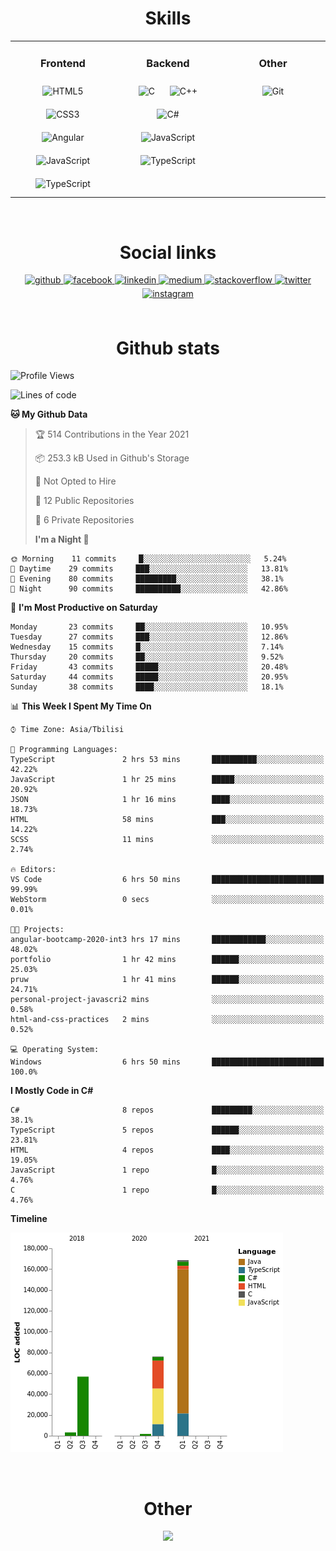 <center><h1><b>Skills</b></h1></center>

<table align="center"><tr><td valign="top" width="33%">

<center><h3><b>Frontend</b></h3></center>

<div align="center">  
<img style="margin: 10px" src="https://profilinator.rishav.dev/skills-assets/html5-original-wordmark.svg" alt="HTML5" height="50" />  
<img style="margin: 10px" src="https://profilinator.rishav.dev/skills-assets/css3-original-wordmark.svg" alt="CSS3" height="50" />  
<img style="margin: 10px" src="https://profilinator.rishav.dev/skills-assets/angularjs-original.svg" alt="Angular" height="50" />  
<img style="margin: 10px" src="https://profilinator.rishav.dev/skills-assets/javascript-original.svg" alt="JavaScript" height="50" />  
<img style="margin: 10px" src="https://profilinator.rishav.dev/skills-assets/typescript-original.svg" alt="TypeScript" height="50" />  
</div>

</td><td valign="top" width="33%">

<center><h3><b>Backend</b></h3></center>

<div align="center">  
<img style="margin: 10px" src="https://profilinator.rishav.dev/skills-assets/c-original.svg" alt="C" height="50" />  
<img style="margin: 10px" src="https://profilinator.rishav.dev/skills-assets/cplusplus-original.svg" alt="C++" height="50" />  
<img style="margin: 10px" src="https://profilinator.rishav.dev/skills-assets/csharp-original.svg" alt="C#" height="50" />  
<img style="margin: 10px" src="https://profilinator.rishav.dev/skills-assets/javascript-original.svg" alt="JavaScript" height="50" />  
<img style="margin: 10px" src="https://profilinator.rishav.dev/skills-assets/typescript-original.svg" alt="TypeScript" height="50" />  
</div>

</td><td valign="top" width="33%">

<center><h3><b>Other</b></h3></center>

<div align="center">  
<img style="margin: 10px" src="https://profilinator.rishav.dev/skills-assets/git-scm-icon.svg" alt="Git" height="50" />  
</div>

</td></tr></table>

<br/>

<center><h1><b>Social links</b></h1></center>

<div align="center">
<a href="https://github.com/LukeSamkharadze" target="_blank">
<img src=https://img.shields.io/badge/github-%2324292e.svg?&style=for-the-badge&logo=github&logoColor=white alt=github style="margin-bottom: 5px;" />
</a>
<a href="https://www.facebook.com/LukeSamkharadze" target="_blank">
<img src=https://img.shields.io/badge/facebook-%232E87FB.svg?&style=for-the-badge&logo=facebook&logoColor=white alt=facebook style="margin-bottom: 5px;" />
</a>
<a href="https://linkedin.com/in/LukeSamkharadze" target="_blank">
<img src=https://img.shields.io/badge/linkedin-%231E77B5.svg?&style=for-the-badge&logo=linkedin&logoColor=white alt=linkedin style="margin-bottom: 5px;" />
</a>
<a href="https://medium.com/@LukeSamkharadze" target="_blank">
<img src=https://img.shields.io/badge/medium-%23292929.svg?&style=for-the-badge&logo=medium&logoColor=white alt=medium style="margin-bottom: 5px;" />
</a>
<a href="https://stackoverflow.com/users/8003414" target="_blank">
<img src=https://img.shields.io/badge/stackoverflow-%23F28032.svg?&style=for-the-badge&logo=stackoverflow&logoColor=white alt=stackoverflow style="margin-bottom: 5px;" />
</a>
<a href="https://twitter.com/LukeSamkharadze" target="_blank">
<img src=https://img.shields.io/badge/twitter-%2300acee.svg?&style=for-the-badge&logo=twitter&logoColor=white alt=twitter style="margin-bottom: 5px;" />
</a>
<a href="https://instagram.com/LukeSamkharadze" target="_blank">
<img src=https://img.shields.io/badge/instagram-%23000000.svg?&style=for-the-badge&logo=instagram&logoColor=white alt=instagram style="margin-bottom: 5px;" />
</a>  
</div>  
  
<br/>

<center><h1><b>Github stats</b></h1></center>

<!--START_SECTION:waka-->

![Profile Views](http://img.shields.io/badge/Profile%20Views-292-blue)

![Lines of code](https://img.shields.io/badge/From%20Hello%20World%20I%27ve%20Written-306236%20lines%20of%20code-blue)

**🐱 My Github Data**

> 🏆 514 Contributions in the Year 2021
>
> 📦 253.3 kB Used in Github's Storage
>
> 🚫 Not Opted to Hire
>
> 📜 12 Public Repositories
>
> 🔑 6 Private Repositories
>
> **I'm a Night 🦉**

```text
🌞 Morning    11 commits     █░░░░░░░░░░░░░░░░░░░░░░░░   5.24%
🌆 Daytime    29 commits     ███░░░░░░░░░░░░░░░░░░░░░░   13.81%
🌃 Evening    80 commits     █████████░░░░░░░░░░░░░░░░   38.1%
🌙 Night      90 commits     ██████████░░░░░░░░░░░░░░░   42.86%

```

📅 **I'm Most Productive on Saturday**

```text
Monday       23 commits     ██░░░░░░░░░░░░░░░░░░░░░░░   10.95%
Tuesday      27 commits     ███░░░░░░░░░░░░░░░░░░░░░░   12.86%
Wednesday    15 commits     █░░░░░░░░░░░░░░░░░░░░░░░░   7.14%
Thursday     20 commits     ██░░░░░░░░░░░░░░░░░░░░░░░   9.52%
Friday       43 commits     █████░░░░░░░░░░░░░░░░░░░░   20.48%
Saturday     44 commits     █████░░░░░░░░░░░░░░░░░░░░   20.95%
Sunday       38 commits     ████░░░░░░░░░░░░░░░░░░░░░   18.1%

```

📊 **This Week I Spent My Time On**

```text
⌚︎ Time Zone: Asia/Tbilisi

💬 Programming Languages:
TypeScript               2 hrs 53 mins       ██████████░░░░░░░░░░░░░░░   42.22%
JavaScript               1 hr 25 mins        █████░░░░░░░░░░░░░░░░░░░░   20.92%
JSON                     1 hr 16 mins        ████░░░░░░░░░░░░░░░░░░░░░   18.73%
HTML                     58 mins             ███░░░░░░░░░░░░░░░░░░░░░░   14.22%
SCSS                     11 mins             ░░░░░░░░░░░░░░░░░░░░░░░░░   2.74%

🔥 Editors:
VS Code                  6 hrs 50 mins       █████████████████████████   99.99%
WebStorm                 0 secs              ░░░░░░░░░░░░░░░░░░░░░░░░░   0.01%

🐱‍💻 Projects:
angular-bootcamp-2020-int3 hrs 17 mins       ████████████░░░░░░░░░░░░░   48.02%
portfolio                1 hr 42 mins        ██████░░░░░░░░░░░░░░░░░░░   25.03%
pruw                     1 hr 41 mins        ██████░░░░░░░░░░░░░░░░░░░   24.71%
personal-project-javascri2 mins              ░░░░░░░░░░░░░░░░░░░░░░░░░   0.58%
html-and-css-practices   2 mins              ░░░░░░░░░░░░░░░░░░░░░░░░░   0.52%

💻 Operating System:
Windows                  6 hrs 50 mins       █████████████████████████   100.0%

```

**I Mostly Code in C#**

```text
C#                       8 repos             █████████░░░░░░░░░░░░░░░░   38.1%
TypeScript               5 repos             ██████░░░░░░░░░░░░░░░░░░░   23.81%
HTML                     4 repos             ████░░░░░░░░░░░░░░░░░░░░░   19.05%
JavaScript               1 repo              █░░░░░░░░░░░░░░░░░░░░░░░░   4.76%
C                        1 repo              █░░░░░░░░░░░░░░░░░░░░░░░░   4.76%

```

**Timeline**

![Chart not found](https://raw.githubusercontent.com/LukeSamkharadze/LukeSamkharadze/main/charts/bar_graph.png)

<!--END_SECTION:waka-->

<br/>

<center><h1><b>Other</b></h1></center>

<div align="center">
<a href="https://spotify-github-profile.vercel.app/api/view?uid=6t2dlzl4qx9930b27m25yvlxp&redirect=true">
  <img src="https://spotify-github-profile.vercel.app/api/view?uid=6t2dlzl4qx9930b27m25yvlxp&cover_image=true&theme=default" />
</a>
</div>

<br/>

<!--
[![Anurag's github stats](https://github-readme-stats.vercel.app/api?username=LukeSamkharadze&count_private=true&theme=dark&show_icons=true&custom_title=Github%20Stats)](https://github.com/anuraghazra/github-readme-stats)
[![willianrod's wakatime stats](https://github-readme-stats.vercel.app/api/wakatime?username=LukeSamkharadze&theme=dark&langs_count=9&custom_title=Weekly%20Stats)](https://github.com/anuraghazra/github-readme-stats)
[![Top Langs](https://github-readme-stats.vercel.app/api/top-langs/?username=LukeSamkharadze&theme=dark&langs_count=9&custom_title=Repositories)](https://github.com/anuraghazra/github-readme-stats)
-->

<!--
<img alt="GitHub Stats" src="https://github-readme-stats.vercel.app/api?username=LukeSamkharadze&count_private=true&show_icons=true&include_all_commits=true&theme=dark">
-->
